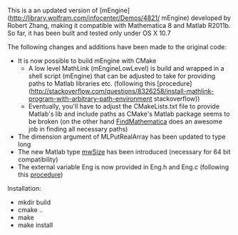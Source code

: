 This is a an updated version of [mEngine](http://library.wolfram.com/infocenter/Demos/4821/ mEngine) developed by Robert Zhang, making it compatible with Mathematica 8 and Matlab R2011b. So far, it has been built and tested only under OS X 10.7

The following changes and additions have been made to the original code:

* It is now possible to build mEngine with CMake
    - A low level MathLink (mEngineLowLevel) is build and wrapped in a shell script (mEngine) that can be adjusted to take for providing paths to Matlab libraries etc. (following this [procedure](http://stackoverflow.com/questions/8326258/install-mathlink-program-with-arbitrary-path-environment stackoverflow))
    - Eventually, you'll have to adjust the CMakeLists.txt file to provide Matlab's lib and include paths as  CMake's Matlab package seems to be broken (on the other hand [FindMathematica](https://github.com/sakra/FindMathematica) does an awesome job in finding all necessary paths)
* The dimension argument of MLPutRealArray has been updated to type long
* The new Matlab type [mwSize](http://www.mathworks.com/help/techdoc/apiref/mwsize.html) has been introduced (necessary for 64 bit compatibility)
* The external variable Eng is now provided in Eng.h and Eng.c (following this [procedure](http://stackoverflow.com/questions/875655/linking-extern-variables-in-c))

Installation:

* mkdir build
* cmake ..
* make
* make install